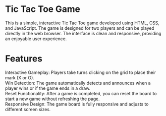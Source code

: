 # Tic Tac Toe Game
This is a simple, interactive Tic Tac Toe game developed using HTML, CSS, and JavaScript. The game is designed for two players and can be played directly in the web browser. The interface is clean and responsive, providing an enjoyable user experience.<br>

# Features <br>
Interactive Gameplay: Players take turns clicking on the grid to place their mark (X or O).<br>
Win Detection: The game automatically detects and announces when a player wins or if the game ends in a draw.<br>
Reset Functionality: After a game is completed, you can reset the board to start a new game without refreshing the page.<br>
Responsive Design: The game board is fully responsive and adjusts to different screen sizes.<br>